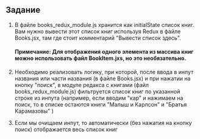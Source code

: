 ## Задание

1. В файле books_redux_module.js хранится как initialState список книг.
   Вам нужно вывести этот список книг используя Redux в файле Books.jsx, там где стоит комментарий "Вывести список здесь".

   #### Примечание: Для отображения одного элемента из массива книг можно использовать файл BookItem.jxs, но это необязательно.

2. Необходимо реализовать логику, при которой, после ввода в инпут названия или части названия (в файле Books.jsx) и при нажатии на кнопку "поиск", в модуле редакса с книгами (файл books_redux_module.js) фильтруется список книг по указанной строке из инпута (например, если вводим "кар" и нажимаем на поиск, то в списке остаются книги "Малыш и Карлсон" и "Братья Карамазовы" )

3. Если мы очищаем инпут, то автоматически (без нажатия на кнопку поиск) отображается весь список книг
